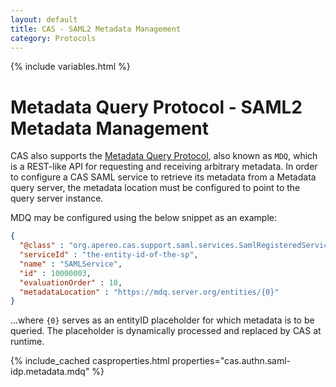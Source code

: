```yaml
---
layout: default
title: CAS - SAML2 Metadata Management
category: Protocols
---
```


{% include variables.html %}

# Metadata Query Protocol - SAML2 Metadata Management

CAS also supports the [Metadata Query Protocol](https://spaces.at.internet2.edu/display/MDQ/Metadata+Query+Protocol),
also known as `MDQ`, which is a REST-like API for requesting and receiving
arbitrary metadata. In order to configure a CAS SAML service to retrieve its
metadata from a Metadata query server, the metadata location must be configured to point to the query server instance.

MDQ may be configured using the below snippet as an example:

```json
{
  "@class" : "org.apereo.cas.support.saml.services.SamlRegisteredService",
  "serviceId" : "the-entity-id-of-the-sp",
  "name" : "SAMLService",
  "id" : 10000003,
  "evaluationOrder" : 10,
  "metadataLocation" : "https://mdq.server.org/entities/{0}"
}
```

...where `{0}` serves as an entityID placeholder for which metadata is to be queried. The placeholder
is dynamically processed and replaced by CAS at runtime.

{% include_cached casproperties.html properties="cas.authn.saml-idp.metadata.mdq" %}

